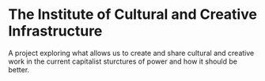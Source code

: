 # The Institute of Cultural and Creative Infrastructure

A project exploring what allows us to create and share cultural and creative work in the current capitalist sturctures of power and how it should be better.
